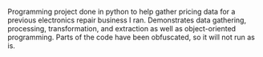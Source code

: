 Programming project done in python to help gather pricing data for a previous electronics repair business I ran. Demonstrates data gathering, processing, transformation, and extraction as well as object-oriented programming. Parts of the code have been obfuscated, so it will not run as is.
